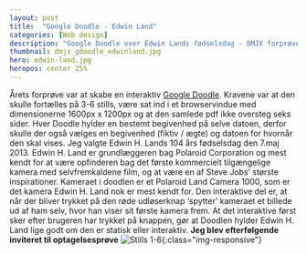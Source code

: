 ```yaml
---
layout: post
title:  "Google Doodle - Edwin Land"
categories: [Web design]
description: "Google Doodle over Edwin Lands fødselsdag - DMJX forprøve"
thumbnail: dmjx_gdoodle_edwinland.jpg
hero: edwin-land.jpg
heropos: center 25%
---
```

Årets forprøve var at skabe en interaktiv [Google Doodle](http://www.google.com/doodles/). 
Kravene var at den skulle fortælles på 3-6 stills, være sat ind i et browservindue med dimensionerne 1600px x 1200px og at den samlede pdf ikke oversteg seks sider. 
Hver Doodle hylder en bestemt begivenhed på selve datoen, derfor skulle der også vælges en begivenhed (fiktiv / ægte) og datoen for hvornår den skal vises.
Jeg valgte Edwin H. Lands 104 års fødselsdag den 7.maj 2013. Edwin H. Land er grundlæggeren bag Polaroid Corporation og mest kendt for at være opfinderen bag det første kommercielt tilgængelige kamera med selvfremkaldene film, og at være en af Steve Jobs’ største inspirationer.
Kameraet i doodlen er et Polaroid Land Camera 1000, som er det kamera Edwin H. Land nok er mest kendt for. Den interaktive del er, at når der bliver trykket på den røde udløserknap ‘spytter’ kameraet et billede ud af ham selv, hvor han viser sit første kamera frem. At det interaktive først sker efter brugeren har trykket på knappen, gør at Doodlen hylder Edwin H. Land lige godt om den er statisk eller interaktiv.
**Jeg blev efterfølgende inviteret til optagelsesprøve**
![Stills 1-6]({{site.url}}/{{site.imgpath}}/polaroid.gif){:class="img-responsive"}